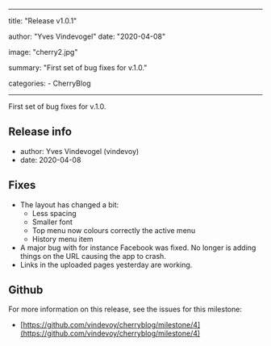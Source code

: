 ---

title: "Release v1.0.1"

author: "Yves Vindevogel"
date: "2020-04-08"

image: "cherry2.jpg"

summary: "First set of bug fixes for v.1.0."

categories:
    - CherryBlog
    
----------

First set of bug fixes for v.1.0.

## Release info

- author: Yves Vindevogel (vindevoy)
- date: 2020-04-08

## Fixes

- The layout has changed a bit:
    - Less spacing
    - Smaller font
    - Top menu now colours correctly the active menu   
    - History menu item
- A major bug with for instance Facebook was fixed.  No longer is adding things on the URL causing the app to crash.
- Links in the uploaded pages yesterday are working.

## Github 

For more information on this release, see the issues for this milestone:

- [https://github.com/vindevoy/cherryblog/milestone/4](https://github.com/vindevoy/cherryblog/milestone/4)